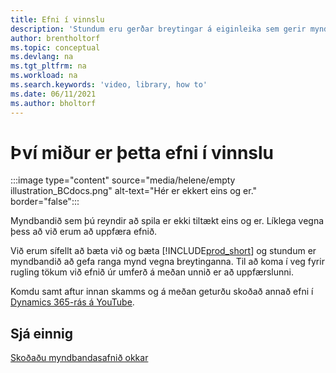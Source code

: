 ```yaml
---
title: Efni í vinnslu
description: 'Stundum eru gerðar breytingar á eiginleika sem gerir myndbandið villandi, þannig að við tökum myndbandið úr umferð meðan á uppfærslu efnis stendur.'
author: brentholtorf
ms.topic: conceptual
ms.devlang: na
ms.tgt_pltfrm: na
ms.workload: na
ms.search.keywords: 'video, library, how to'
ms.date: 06/11/2021
ms.author: bholtorf
---
```


# Því miður er þetta efni í vinnslu

:::image type="content" source="media/helene/empty illustration_BCdocs.png" alt-text="Hér er ekkert eins og er." border="false":::

Myndbandið sem þú reyndir að spila er ekki tiltækt eins og er. Líklega vegna þess að við erum að uppfæra efnið.

Við erum sífellt að bæta við og bæta [!INCLUDE[prod_short](includes/prod_short.md)] og stundum er myndbandið að gefa ranga mynd vegna breytinganna. Til að koma í veg fyrir rugling tökum við efnið úr umferð á meðan unnið er að uppfærslunni.

Komdu samt aftur innan skamms og á meðan geturðu skoðað annað efni í [Dynamics 365-rás á YouTube](https://www.youtube.com/playlist?list=PLcakwueIHoT-wVFPKUtmxlqcG1kJ0oqq4).

## Sjá einnig
[Skoðaðu myndbandasafnið okkar](across-videos.md)

 